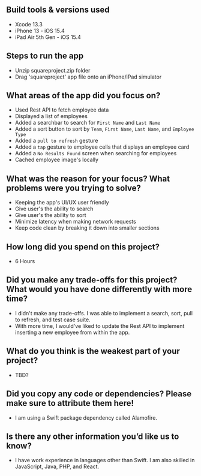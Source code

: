## Build tools & versions used
- Xcode 13.3
- iPhone 13 - iOS 15.4
- iPad Air 5th Gen - iOS 15.4 

## Steps to run the app
- Unzip squareproject.zip folder
- Drag 'squareproject' app file onto an iPhone/iPad simulator

## What areas of the app did you focus on?
- Used Rest API to fetch employee data
- Displayed a list of employees
- Added a searchbar to search for `First Name` and `Last Name`
- Added a sort button to sort by `Team`, `First Name`, `Last Name`, and `Employee Type`
- Added a `pull to refresh` gesture
- Added a `tap` gesture to employee cells that displays an employee card
- Added a `No Results Found` screen when searching for employees
- Cached employee image's locally

## What was the reason for your focus? What problems were you trying to solve?
- Keeping the app's UI/UX user friendly
- Give user's the ability to search
- Give user's the ability to sort
- Minimize latency when making network requests
- Keep code clean by breaking it down into smaller sections

## How long did you spend on this project?
- 6 Hours

## Did you make any trade-offs for this project? What would you have done differently with more time?
- I didn't make any trade-offs. I was able to implement a search, sort, pull to refresh, and test case suite. 
- With more time, I would've liked to update the Rest API to implement inserting a new employee from within the app. 

## What do you think is the weakest part of your project?
- TBD?

## Did you copy any code or dependencies? Please make sure to attribute them here!
- I am using a Swift package dependency called Alamofire.

## Is there any other information you’d like us to know?
- I have work experience in languages other than Swift. I am also skilled in JavaScript, Java, PHP, and React.
